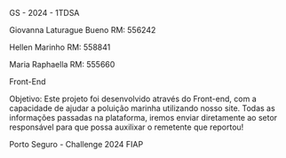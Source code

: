 GS - 2024 - 1TDSA

Giovanna Laturague Bueno RM: 556242

Hellen Marinho RM: 558841

Maria Raphaella RM: 555660

Front-End

Objetivo: Este projeto foi desenvolvido através do Front-end, com a capacidade de ajudar a poluição marinha utilizando nosso site. Todas as informações passadas na plataforma, iremos enviar diretamente ao setor
responsável para que possa auxilixar o remetente que reportou!

Porto Seguro - Challenge 2024 FIAP

